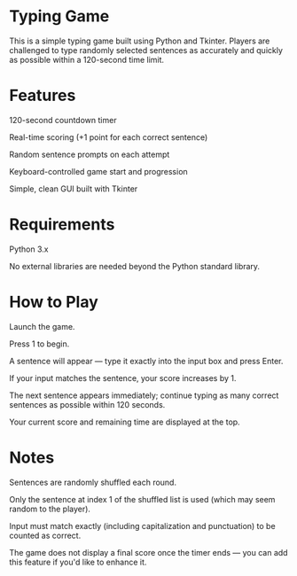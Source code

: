 # Typing Game 
This is a simple typing game built using Python and Tkinter. Players are challenged to type randomly selected sentences as accurately and quickly as possible within a 120-second time limit.

# Features
120-second countdown timer

Real-time scoring (+1 point for each correct sentence)

Random sentence prompts on each attempt

Keyboard-controlled game start and progression

Simple, clean GUI built with Tkinter

# Requirements
Python 3.x

No external libraries are needed beyond the Python standard library.

# How to Play
Launch the game.

Press 1 to begin.

A sentence will appear — type it exactly into the input box and press Enter.

If your input matches the sentence, your score increases by 1.

The next sentence appears immediately; continue typing as many correct sentences as possible within 120 seconds.

Your current score and remaining time are displayed at the top.

# Notes
Sentences are randomly shuffled each round.

Only the sentence at index 1 of the shuffled list is used (which may seem random to the player).

Input must match exactly (including capitalization and punctuation) to be counted as correct.

The game does not display a final score once the timer ends — you can add this feature if you'd like to enhance it.

